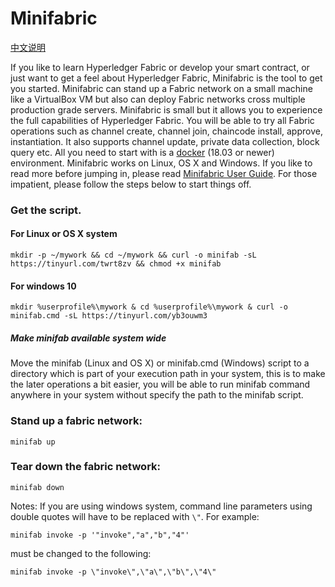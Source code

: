# Minifabric

[中文说明](./README.zh.md)

If you like to learn Hyperledger Fabric or develop your smart contract, or
just want to get a feel about Hyperledger Fabric, Minifabric is the tool to
get you started. Minifabric can stand up a Fabric network on a small machine
like a VirtualBox VM but also can deploy Fabric networks cross multiple production
grade servers. Minifabric is small but it allows you to experience the full
capabilities of Hyperledger Fabric. You will be able to try all Fabric operations
such as channel create, channel join, chaincode install, approve, instantiation.
It also supports channel update, private data collection, block query etc.
All you need to start with is a [docker](https://www.docker.com/) (18.03 or newer) environment. Minifabric works on Linux, OS X and Windows. If you like to read more before jumping in, please read [Minifabric User Guide](https://github.com/litong01/minifabric/blob/master/docs/README.md). For those impatient, please follow the steps
below to start things off.

### Get the script.

#### For Linux or OS X system
```
mkdir -p ~/mywork && cd ~/mywork && curl -o minifab -sL https://tinyurl.com/twrt8zv && chmod +x minifab
```

#### For windows 10
```
mkdir %userprofile%\mywork & cd %userprofile%\mywork & curl -o minifab.cmd -sL https://tinyurl.com/yb3ouwm3
```

##### Make minifab available system wide

Move the minifab (Linux and OS X) or minifab.cmd (Windows) script to a directory which is part of your execution path in your system, this is to make the later operations a bit easier, you will be able to run minifab command anywhere in your system without specify the path to the minifab script.

### Stand up a fabric network:

```
minifab up
```

### Tear down the fabric network:
```
minifab down
```

Notes: If you are using windows system, command line parameters using double
quotes will have to be replaced with `\"`. For example:
```
minifab invoke -p '"invoke","a","b","4"'
```
must be changed to the following:
```
minifab invoke -p \"invoke\",\"a\",\"b\",\"4\"
```
